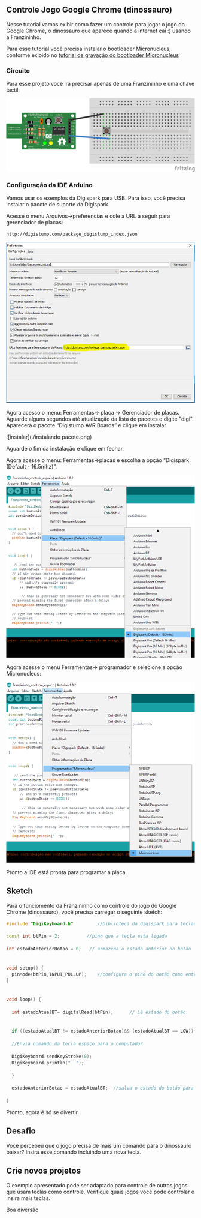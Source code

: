 ## Controle Jogo Google Chrome (dinossauro)

Nesse tutorial vamos exibir como fazer um controle para jogar o jogo do Google Chrome, o dinossauro que aparece quando a internet cai :) usando a Franzininho.

Para esse tutorial você precisa instalar o bootloader Micronucleus, conforme exibido no [tutorial de gravação do bootloader Micronucleus](https://github.com/Franzininho/franzininho-docs/tree/master/02-Franzininho-DIY/Grava%C3%A7%C3%A3o%20do%20bootloader/Micronucleus)


### Circuito

Para esse projeto você irá precisar apenas de uma Franzininho e uma chave tactil:

![url](./circuito.png) 


### Configuração da IDE Arduino

Vamos usar os exemplos da Digispark para USB. Para isso, você precisa instalar o pacote de suporte da Digispark.

Acesse o menu Arquivos->preferencias e cole a URL a seguir para gerenciador de placas:

    http://digistump.com/package_digistump_index.json

![url](./jason.PNG) 

Agora acesso o menu: Ferramentas-> placa -> Gerenciador de placas. Aguarde alguns segundos até atualização da lista de pacotes e digite "digi". Aparecerá o pacote “Digistump AVR Boards” e clique em instalar.

![instalar](./instalando pacote.png) 

Aguarde o fim da instalação e clique em fechar.

Agora acesse o menu: Ferramentas->placas e escolha a opção “Digispark (Default - 16.5mhz)”.

![select board](./selectBoard.png) 

Agora acesse o menu Ferramentas-> programador e selecione a opção Micronucleus:

![micronucleus](./micronucleus.png) 

Pronto a IDE está pronta para programar a placa.



## Sketch

Para o funciomento da Franzininho como controle do jogo do Google Chrome (dinossauro), você precisa carregar o seguinte sketch:

```c++
#include "DigiKeyboard.h"         //biblioteca da digispark para teclado

const int btPin = 2;          //pino que a tecla esta ligada

int estadoAnteriorBotao = 0;   // armazena o estado anterior do botão


void setup() {
  pinMode(btPin,INPUT_PULLUP);    //configura o pino do botão como entrada com pullup habilitado
}


void loop() { 
   
  int estadoAtualBT= digitalRead(btPin);      // Lê estado do botão
  
  
  if ((estadoAtualBT != estadoAnteriorBotao)&& (estadoAtualBT == LOW)){       //Se o botão foi pressionado e o seu estado mudou 

  //Envia comando da tecla espaço para o computador

  DigiKeyboard.sendKeyStroke(0);
  DigiKeyboard.println("  ");
        
  }
  
  estadoAnteriorBotao = estadoAtualBT;  //salva o estado do botão para comparar na próxima leitura
  
}
```
    

Pronto, agora é só se divertir.


## Desafio

Você percebeu que o jogo precisa de mais um comando para o dinossauro baixar? Insira esse comando incluindo uma nova tecla.

## Crie novos projetos

O exemplo apresentado pode ser adaptado para controle de outros jogos que usam teclas como controle. Verifique quais jogos você pode controlar e insira mais teclas.

Boa diversão






